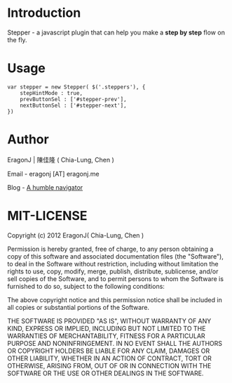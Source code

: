 # Introduction #
Stepper - a javascript plugin that can help you make a **step by step** flow on the fly.

# Usage #

    var stepper = new Stepper( $('.steppers'), {
        stepHintMode : true,
        prevButtonSel : ['#stepper-prev'],
        nextButtonSel : ['#stepper-next'],
    })

# Author #

EragonJ | 陳佳隆 ( Chia-Lung, Chen )

Email - eragonj [AT] eragonj.me

Blog - [A humble navigator](http://eragonj.me)

# MIT-LICENSE #

Copyright (c) 2012 EragonJ( Chia-Lung, Chen )

Permission is hereby granted, free of charge, to any person obtaining a copy
of this software and associated documentation files (the "Software"), to deal
in the Software without restriction, including without limitation the rights
to use, copy, modify, merge, publish, distribute, sublicense, and/or sell
copies of the Software, and to permit persons to whom the Software is
furnished to do so, subject to the following conditions:

The above copyright notice and this permission notice shall be included in
all copies or substantial portions of the Software.

THE SOFTWARE IS PROVIDED "AS IS", WITHOUT WARRANTY OF ANY KIND, EXPRESS OR
IMPLIED, INCLUDING BUT NOT LIMITED TO THE WARRANTIES OF MERCHANTABILITY,
FITNESS FOR A PARTICULAR PURPOSE AND NONINFRINGEMENT. IN NO EVENT SHALL THE
AUTHORS OR COPYRIGHT HOLDERS BE LIABLE FOR ANY CLAIM, DAMAGES OR OTHER
LIABILITY, WHETHER IN AN ACTION OF CONTRACT, TORT OR OTHERWISE, ARISING FROM,
OUT OF OR IN CONNECTION WITH THE SOFTWARE OR THE USE OR OTHER DEALINGS IN
THE SOFTWARE.
